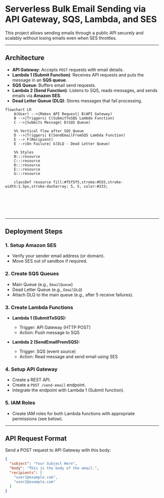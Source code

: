 # Serverless Bulk Email Sending via API Gateway, SQS, Lambda, and SES

This project allows sending emails through a public API securely and scalably without losing emails even when SES throttles.

---

## Architecture

- **API Gateway**: Accepts `POST` requests with email details.
- **Lambda 1 (Submit Function)**: Receives API requests and puts the message in an **SQS queue**.
- **SQS Queue**: Buffers email send requests.
- **Lambda 2 (Send Function)**: Listens to SQS, reads messages, and sends emails via **Amazon SES**.
- **Dead Letter Queue (DLQ)**: Stores messages that fail processing.

```mermaid
flowchart LR
    A(User) -->|Makes API Request| B(API Gateway)
    B -->|Triggers| C(SubmitToSQS Lambda Function)
    C -->|Submits Message| D(SQS Queue)

    %% Vertical flow after SQS Queue
    D -->|Triggers| E(SendEmailFromSQS Lambda Function)
    E --> F(Recipient)
    E -->|On Failure| G(DLQ - Dead Letter Queue)

    %% Styles
    B:::resource
    C:::resource
    D:::resource
    E:::resource
    G:::resource

    classDef resource fill:#f5f5f5,stroke:#555,stroke-width:1.5px,stroke-dasharray: 5, 5, color:#333;







```


---

## Deployment Steps

### 1. Setup Amazon SES
- Verify your sender email address (or domain).
- Move SES out of sandbox if required.

### 2. Create SQS Queues
- Main Queue (e.g., `EmailQueue`)
- Dead Letter Queue (e.g., `EmailDLQ`)
- Attach DLQ to the main queue (e.g., after 5 receive failures).

### 3. Create Lambda Functions

- **Lambda 1 (SubmitToSQS):**
  - Trigger: API Gateway (HTTP POST)
  - Action: Push message to SQS

- **Lambda 2 (SendEmailFromSQS):**
  - Trigger: SQS (event source)
  - Action: Read message and send email using SES

### 4. Setup API Gateway
- Create a REST API.
- Create a `POST /send-email` endpoint.
- Integrate the endpoint with Lambda 1 (Submit function).

### 5. IAM Roles
- Create IAM roles for both Lambda functions with appropriate permissions (see below).

---

## API Request Format

Send a POST request to API Gateway with this body:

```json
{
  "subject": "Your Subject Here",
  "body": "This is the body of the email.",
  "recipients": [
    "user1@example.com",
    "user2@example.com"
  ]
}
